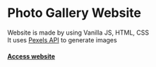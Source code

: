 # Photo Gallery Website
Website is made by using Vanilla JS, HTML, CSS <br/>
It uses [Pexels API](https://www.pexels.com/api/) to generate images
#### [Access website](https://photo-gallery-website-bk.netlify.app/)

